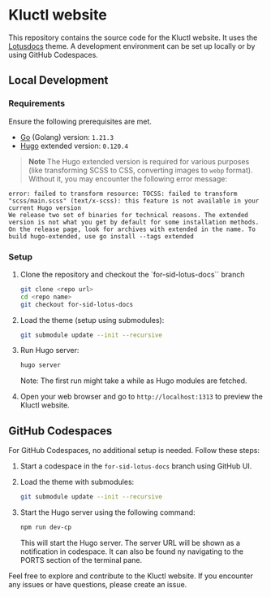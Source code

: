 # Kluctl website

This repository contains the source code for the Kluctl website. It uses the [Lotusdocs](https://github.com/colinwilson/lotusdocs) theme. A development environment can be set up locally or by using GitHub Codespaces.

## Local Development

### Requirements

Ensure the following prerequisites are met.

- [Go](https://go.dev/dl/) (Golang) version: `1.21.3`
- [Hugo](https://gohugo.io/installation/) extended version: `0.120.4`

> **Note**
The Hugo extended version is required for various purposes (like transforming SCSS to CSS, converting images to `webp` format). Without it, you may encounter the following error message:

```text
error: failed to transform resource: TOCSS: failed to transform "scss/main.scss" (text/x-scss): this feature is not available in your current Hugo version 
We release two set of binaries for technical reasons. The extended version is not what you get by default for some installation methods. On the release page, look for archives with extended in the name. To build hugo-extended, use go install --tags extended
```

### Setup

1. Clone the repository and checkout the `for-sid-lotus-docs`` branch
   ```bash
   git clone <repo url>
   cd <repo name>
   git checkout for-sid-lotus-docs
   ```

2. Load the theme (setup using submodules):
   ```bash
   git submodule update --init --recursive
   ```

3. Run Hugo server:
   ```bash
   hugo server
   ```

   Note: The first run might take a while as Hugo modules are fetched.

4. Open your web browser and go to `http://localhost:1313` to preview the Kluctl website.

## GitHub Codespaces

For GitHub Codespaces, no additional setup is needed. Follow these steps:

1. Start a codespace in the `for-sid-lotus-docs` branch using GitHub UI.

2. Load the theme with submodules:
   ```bash
   git submodule update --init --recursive
   ```

3. Start the Hugo server using the following command:
   ```bash
   npm run dev-cp
   ```

   This will start the Hugo server. The server URL will be shown as a notification in codespace. It can also be found ny navigating to the PORTS section of the terminal pane.

Feel free to explore and contribute to the Kluctl website. If you encounter any issues or have questions, please create an issue.